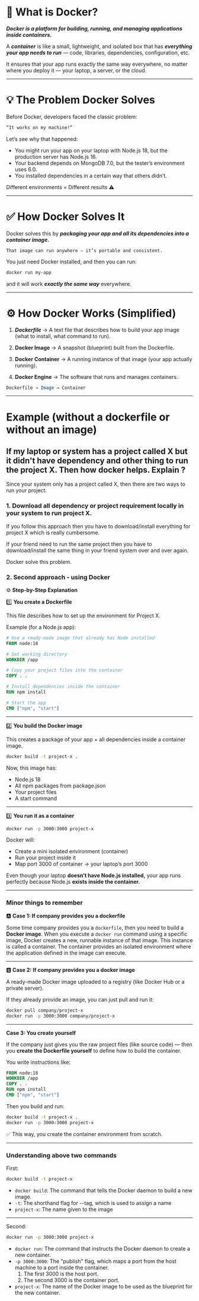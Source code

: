 # 🐳 What is Docker?

**_Docker is a platform for building, running, and managing applications inside containers._**

A **_container_** is like a small, lightweight, and isolated box that has **_everything your app needs to run_** — code, libraries, dependencies, configuration, etc.

It ensures that your app runs exactly the same way everywhere, no matter where you deploy it — your laptop, a server, or the cloud.

---

# 💡 The Problem Docker Solves

Before Docker, developers faced the classic problem:

```txt
“It works on my machine!”
```

Let’s see why that happened:

- You might run your app on your laptop with Node.js 18, but the production server has Node.js 16.
- Your backend depends on MongoDB 7.0, but the tester’s environment uses 6.0.
- You installed dependencies in a certain way that others didn’t.

Different environments = Different results ⚠️

---

# ✅ How Docker Solves It

Docker solves this by **_packaging your app and all its dependencies into a container image._**

`That image can run anywhere — it’s portable and consistent.`

You just need Docker installed, and then you can run:

```bash
docker run my-app
```

and it will work **_exactly the same way_** everywhere.

---

# ⚙️ How Docker Works (Simplified)

1. **_Dockerfile_** → A text file that describes how to build your app image (what to install, what command to run).

2. **Docker Image** → A snapshot (blueprint) built from the Dockerfile.

3. **Docker Container** → A running instance of that image (your app actually running).

4. **Docker Engine** → The software that runs and manages containers.

```mathematica
Dockerfile → Image → Container
```

---

# Example (without a dockerfile or without an image)

## If my laptop or system has a project called X but it didn't have dependency and other thing to run the project X. Then how docker helps. Explain ?

Since your system only has a project called X, then there are two ways to run your project.

### 1. Download all dependency or project requirement locally in your system to run project X.

If you follow this approach then you have to download/install everything for project X which is really cumbersome.

If your friend need to run the same project then you have to download/install the same thing in your friend system over and over again.

Docker solve this problem.

### 2. Second approach - using Docker

⚙️ **Step-by-Step Explanation**

1️⃣ **You create a Dockerfile**

This file describes how to set up the environment for Project X.

Example (for a Node.js app):

```dockerfile
# Use a ready-made image that already has Node installed
FROM node:18

# Set working directory
WORKDIR /app

# Copy your project files into the container
COPY . .

# Install dependencies inside the container
RUN npm install

# Start the app
CMD ["npm", "start"]
```

---

2️⃣ **You build the Docker image**

This creates a package of your app + all dependencies inside a container image.

```bash
docker build -t project-x .
```

Now, this image has:

- Node.js 18
- All npm packages from package.json
- Your project files
- A start command

---

3️⃣ **You run it as a container**

```bash
docker run -p 3000:3000 project-x
```

Docker will:

- Create a mini isolated environment (container)
- Run your project inside it
- Map port 3000 of container → your laptop’s port 3000

Even though your laptop **doesn’t have Node.js installed,**
your app runs perfectly because Node.js **exists inside the container.**

---

### Minor things to remember

🅰️ **Case 1: If company provides you a dockerfile**

Some time company provides you a `dockerfile`, then you need to build a **Docker image**. When you execute a `docker run` command using a specific image, Docker creates a new, runnable instance of that image. This instance is called a container. The container provides an isolated environment where the application defined in the image can execute.

---

🅱️ **Case 2: If company provides you a docker image**

A ready-made Docker image uploaded to a registry (like Docker Hub or a private server).

If they already provide an image, you can just pull and run it:

```bash
docker pull company/project-x
docker run -p 3000:3000 company/project-x
```

---

**Case 3: You create yourself**

If the company just gives you the raw project files (like source code) —
then you **create the Dockerfile yourself** to define how to build the container.

You write instructions like:

```dockerfile
FROM node:18
WORKDIR /app
COPY . .
RUN npm install
CMD ["npm", "start"]
```

Then you build and run:

```bash
docker build -t project-x .
docker run -p 3000:3000 project-x
```

✅ This way, you create the container environment from scratch.

---

### Understanding above two commands

First:

```bash
docker build -t project-x
```

- `docker build`: The command that tells the Docker daemon to build a new image.
- `-t`: The shorthand flag for --tag, which is used to assign a name
- `project-x`: The name given to the image

---

Second:

```bash
docker run -p 3000:3000 project-x
```

- `docker run`: The command that instructs the Docker daemon to create a new container.
- `-p 3000:3000`: The "publish" flag, which maps a port from the host machine to a port inside the container.
  1.  The first 3000 is the host port.
  2.  The second 3000 is the container port.
- `project-x`: The name of the Docker image to be used as the blueprint for the new container.
